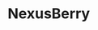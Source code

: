 # NexusBerry
<!--
Project Title: Python Concepts Showcase

Introduction:
Welcome to the "Python Concepts Showcase" repository! This project is a compilation of code examples that I've created to illustrate the Python programming concepts I've learned from NexusBerry, a respected institute in the field of technology education. This repository serves as both a personal learning resource and a way to share these foundational Python concepts with the community.

Project Overview:
The primary goal of this project is to provide a clear and practical understanding of essential Python concepts. Each code example showcases a specific concept, making it easier for learners to grasp these fundamental building blocks of Python.

Python Concepts Covered:

Data Types (e.g., strings, integers, lists)
Control Structures (e.g., if statements, loops)
Functions and Modules
Object-Oriented Programming (OOP) fundamentals
File Handling
Exception Handling
and more!
Code Structure:
The project is organized into folders, each dedicated to a particular Python concept. Within each folder, you'll find Python scripts that demonstrate and explain the concept. Comments are included to provide detailed explanations and insights into the code.

Technologies Used:
The code examples in this project are written in Python and do not require any additional libraries or frameworks. You can run them using a Python interpreter on your local machine.

Getting Started:
To explore these Python concepts, simply navigate to the folder associated with the concept you want to learn about. Each folder contains a Python script with clear comments to guide you through the code and explanations of the concept.

Contributing:
If you'd like to contribute by adding more code examples, improving existing ones, or providing better explanations, please feel free to fork this repository and submit a pull request. Your contributions are highly appreciated, and they will help fellow learners understand Python concepts more effectively.

License:
This project is open-source and is released under the MIT License. Feel free to use and modify the code as per the license terms.

Contact Information:
If you have any questions or suggestions, please don't hesitate to reach out. You can contact me via email at qambarmadad12@gmail.com or connect on my professional social media profiles.

Thank you for exploring this Python Concepts Showcase repository. Happy learning and coding!

Feel free to customize this description to fit your project and personal details, and remember to add the actual links, licenses, and contact information as appropriate. This sample description provides a solid template for your GitHub repository.




 -->
